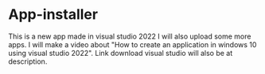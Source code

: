 # App-installer
This is a new app made in visual studio 2022
I will also upload some more apps.
I will make a video about "How to create an application in windows 10 using visual studio 2022". Link download visual studio will also be at description.
